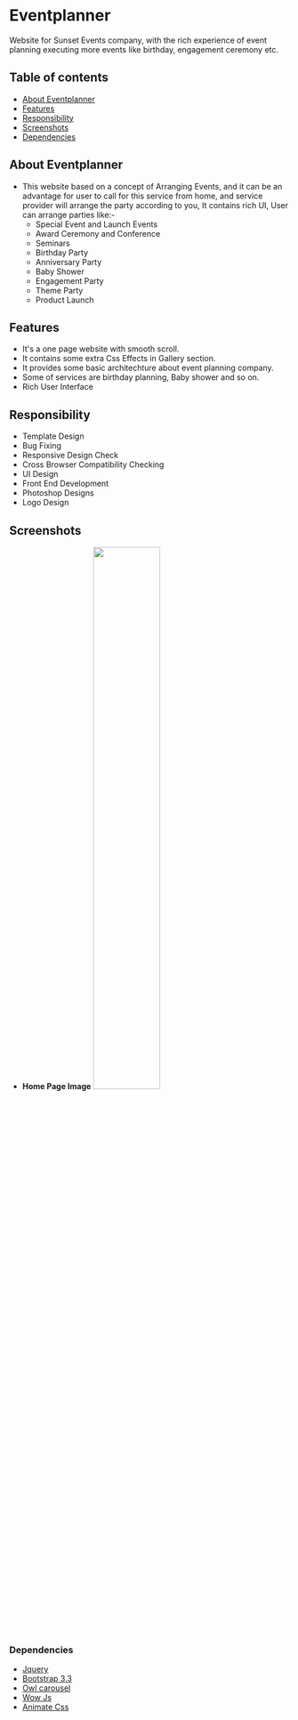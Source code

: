 # Eventplanner

Website for Sunset Events company, with the rich experience of event planning executing more events like birthday, engagement ceremony etc.

## Table of contents

- [About Eventplanner](#about-eventplanner)
- [Features](#features)
- [Responsibility](#responsibility)
- [Screenshots](#screenshots)
- [Dependencies](#dependencies)

## About Eventplanner

- This website based on a concept of Arranging Events, and it can be an advantage for user to call for this service from home, and service provider will arrange the party according to you, It contains rich UI, User can arrange parties like:-
  - Special Event and Launch Events
  - Award Ceremony and Conference
  - Seminars
  - Birthday Party
  - Anniversary Party
  - Baby Shower
  - Engagement Party
  - Theme Party
  - Product Launch

## Features

- It's a one page website with smooth scroll.
- It contains some extra Css Effects in Gallery section.
- It provides some basic architechture about event planning company.
- Some of services are birthday planning, Baby shower and so on.
- Rich User Interface

## Responsibility

- Template Design
- Bug Fixing
- Responsive Design Check
- Cross Browser Compatibility Checking
- UI Design
- Front End Development
- Photoshop Designs
- Logo Design

## Screenshots

- **Home Page Image**
  <img src="https://github.com/pras75299/EventpalnnerWeb/blob/master/screenshots/index.jpg" width="50%" height="50%"/>

### Dependencies

- [Jquery](https://code.jquery.com/jquery-3.2.1.min.js) <br/>
- [Bootstrap 3.3](https://getbootstrap.com/docs/3.3/) <br/>
- [Owl carousel](https://owlcarousel2.github.io/OwlCarousel2/demos/responsive.html) <br/>
- [Wow Js](http://mynameismatthieu.com/WOW/) <br/>
- [Animate Css](https://daneden.github.io/animate.css/) <br/>
